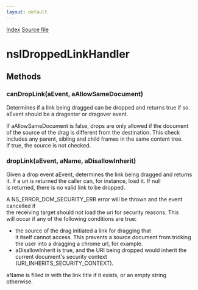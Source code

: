 ```yaml
---
layout: default
---
```

<div id='links'><a href="../index.html">Index</a>
<a href="http://dxr.mozilla.org/mozilla-central/source/dom/base/nsIDroppedLinkHandler.idl">Source file</a>
</div>

# nsIDroppedLinkHandler #

## Methods ##

### canDropLink(aEvent, aAllowSameDocument) ###
  
Determines if a link being dragged can be dropped and returns true if so.  
aEvent should be a dragenter or dragover event.  
  
If aAllowSameDocument is false, drops are only allowed if the document  
of the source of the drag is different from the destination. This check  
includes any parent, sibling and child frames in the same content tree.  
If true, the source is not checked.  
  

### dropLink(aEvent, aName, aDisallowInherit) ###
  
Given a drop event aEvent, determines the link being dragged and returns  
it. If a uri is returned the caller can, for instance, load it. If null  
is returned, there is no valid link to be dropped.  
  
A NS_ERROR_DOM_SECURITY_ERR error will be thrown and the event cancelled if  
the receiving target should not load the uri for security reasons. This  
will occur if any of the following conditions are true:  
 - the source of the drag initiated a link for dragging that  
   it itself cannot access. This prevents a source document from tricking  
   the user into a dragging a chrome url, for example.  
 - aDisallowInherit is true, and the URI being dropped would inherit the  
   current document's security context (URI_INHERITS_SECURITY_CONTEXT).  
  
aName is filled in with the link title if it exists, or an empty string  
otherwise.  
  
